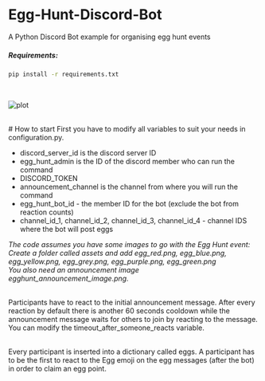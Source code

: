 # Egg-Hunt-Discord-Bot
A Python Discord Bot example for organising egg hunt events

##### Requirements:
```sh
pip install -r requirements.txt
```
<br />

![plot](https://user-images.githubusercontent.com/20566000/230964831-a90575b1-b2ca-4f5c-bf6d-01cedf0cc68a.png)

<br />
# How to start
First you have to modify all variables to suit your needs in configuration.py. <br />

* discord_server_id is the discord server ID <br />
* egg_hunt_admin is the ID of the discord member who can run the command <br />
* DISCORD_TOKEN <br />
* announcement_channel is the channel from where you will run the command <br />
* egg_hunt_bot_id - the member ID for the bot (exclude the bot from reaction counts)
* channel_id_1, channel_id_2, channel_id_3, channel_id_4 - channel IDS where the bot will post eggs

*The code assumes you have some images to go with the Egg Hunt event: <br />
Create a folder called assets and add egg_red.png, egg_blue.png, egg_yellow.png, egg_grey.png, egg_purple.png, egg_green.png <br />
You also need an announcement image egghunt_announcement_image.png.* <br /> <br />

Participants have to react to the initial announcement message. After every reaction by default there is another 60 seconds cooldown while the announcement message waits for others to join by reacting to the message. You can modify the timeout_after_someone_reacts variable.  <br /> <br />

Every participant is inserted into a dictionary called eggs. A participant has to be the first to react to the Egg emoji on the egg messages (after the bot) in order to claim an egg point. <br />
